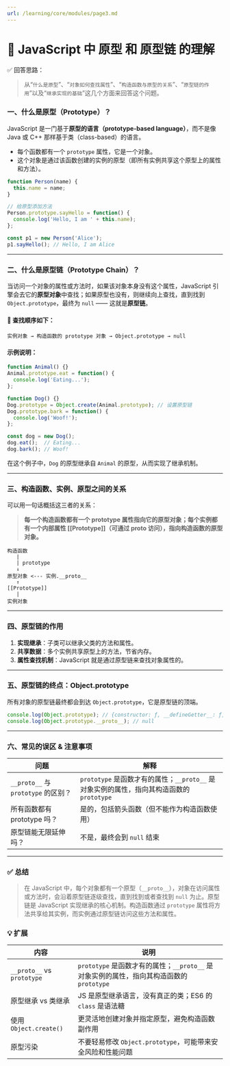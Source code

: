 ```yaml
---
url: /learning/core/modules/page3.md
---
```

# 🎯 JavaScript 中 原型 和 原型链 的理解

✅ 回答思路：

> 从“`什么是原型`”、“`对象如何查找属性`”、“`构造函数与原型的关系`”、“`原型链的作用`”以及“`继承实现的基础`”这几个方面来回答这个问题。

### 一、什么是原型（Prototype）？

JavaScript 是一门基于**原型的语言（prototype-based language）**，而不是像 Java 或 C++ 那样基于类（class-based）的语言。

* 每个函数都有一个 `prototype` 属性，它是一个对象。
* 这个对象是通过该函数创建的实例的原型（即所有实例共享这个原型上的属性和方法）。

```javascript
function Person(name) {
  this.name = name;
}

// 给原型添加方法
Person.prototype.sayHello = function() {
  console.log('Hello, I am ' + this.name);
};

const p1 = new Person('Alice');
p1.sayHello(); // Hello, I am Alice
```

***

### 二、什么是原型链（Prototype Chain）？

当访问一个对象的属性或方法时，如果该对象本身没有这个属性，JavaScript 引擎会去它的**原型对象**中查找；如果原型也没有，则继续向上查找，直到找到 `Object.prototype`，最终为 `null` —— 这就是**原型链**。

#### 🔁 查找顺序如下：

```
实例对象 → 构造函数的 prototype 对象 → Object.prototype → null
```

#### 示例说明：

```javascript
function Animal() {}
Animal.prototype.eat = function() {
  console.log('Eating...');
};

function Dog() {}
Dog.prototype = Object.create(Animal.prototype); // 设置原型链
Dog.prototype.bark = function() {
  console.log('Woof!');
};

const dog = new Dog();
dog.eat();  // Eating...
dog.bark(); // Woof!
```

在这个例子中，`Dog` 的原型继承自 `Animal` 的原型，从而实现了继承机制。

***

### 三、构造函数、实例、原型之间的关系

可以用一句话概括这三者的关系：

> **每一个构造函数都有一个 prototype 属性指向它的原型对象；每个实例都有一个内部属性 \[\[Prototype]]（可通过 **proto** 访问），指向构造函数的原型对象。**

```text
构造函数
   |
   | prototype
   ↓
原型对象 <--- 实例.__proto__
   ↑
[[Prototype]]
   |
实例对象
```

***

### 四、原型链的作用

1. **实现继承**：子类可以继承父类的方法和属性。
2. **共享数据**：多个实例共享原型上的方法，节省内存。
3. **属性查找机制**：JavaScript 就是通过原型链来查找对象属性的。

***

### 五、原型链的终点：Object.prototype

所有对象的原型链最终都会到达 `Object.prototype`，它是原型链的顶端。

```javascript
console.log(Object.prototype); // {constructor: ƒ, __defineGetter__: ƒ, ...}
console.log(Object.prototype.__proto__); // null
```

***

### 六、常见的误区 & 注意事项

| 问题 | 解释 |
|------|------|
| `__proto__` 与 `prototype` 的区别？ | `prototype` 是函数才有的属性；`__proto__` 是对象实例的属性，指向其构造函数的 `prototype` |
| 所有函数都有 prototype 吗？ | 是的，包括箭头函数（但不能作为构造函数使用） |
| 原型链能无限延伸吗？ | 不是，最终会到 `null` 结束 |

***

### ✅ 总结

> 在 JavaScript 中，每个对象都有一个原型（`__proto__`），对象在访问属性或方法时，会沿着原型链逐级查找，直到找到或者查找到 `null` 为止。原型链是 JavaScript 实现继承的核心机制。构造函数通过 `prototype` 属性将方法共享给其实例，而实例通过原型链访问这些方法和属性。

### 💡 扩展

| 内容 | 说明 |
|------|------|
| `__proto__` vs `prototype` | `prototype` 是函数才有的属性；`__proto__` 是对象实例的属性，指向其构造函数的 `prototype` |
| 原型继承 vs 类继承 | JS 是原型继承语言，没有真正的类；ES6 的 `class` 是语法糖 |
| 使用 `Object.create()` | 更灵活地创建对象并指定原型，避免构造函数副作用 |
| 原型污染 | 不要轻易修改 `Object.prototype`，可能带来安全风险和性能问题 |

